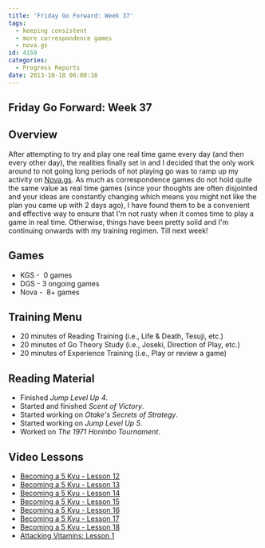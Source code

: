 ```yaml
---
title: 'Friday Go Forward: Week 37'
tags:
  - keeping consistent
  - more correspondence games
  - nova.gs
id: 4159
categories:
  - Progress Reports
date: 2013-10-18 06:00:18
---
```


## Friday Go Forward: Week 37

## Overview

After attempting to try and play one real time game every day (and then every other day), the realities finally set in and I decided that the only work around to not going long periods of not playing go was to ramp up my activity on [Nova.gs](http://www.nova.gs). As much as correspondence games do not hold quite the same value as real time games (since your thoughts are often disjointed and your ideas are constantly changing which means you might not like the plan you came up with 2 days ago), I have found them to be a convenient and effective way to ensure that I'm not rusty when it comes time to play a game in real time. Otherwise, things have been pretty solid and I'm continuing onwards with my training regimen. Till next week!

## Games

*   KGS -  0 games
*   DGS - 3 ongoing games
*   Nova -  8+ games

## Training Menu

*   20 minutes of Reading Training (i.e., Life &amp; Death, Tesuji, etc.)
*   20 minutes of Go Theory Study (i.e., Joseki, Direction of Play, etc.)
*   20 minutes of Experience Training (i.e., Play or review a game)

## Reading Material

*   Finished _Jump Level Up 4_.
*   Started and finished _Scent of Victory_.
*   Started working on _Otake's Secrets of Strategy_.
*   Started working on _Jump Level Up 5_.
*   Worked on _The 1971 Honinbo Tournament_.

## Video Lessons

*   [Becoming a 5 Kyu - Lesson 12](http://gogameguru.com/baduk-tv-videos/baduk-tv-english-becoming-5-kyu-lesson-12/)
*   [Becoming a 5 Kyu - Lesson 13](http://gogameguru.com/baduk-tv-videos/baduk-tv-english-becoming-5-kyu-lesson-13/)
*   [Becoming a 5 Kyu - Lesson 14](http://gogameguru.com/baduk-tv-videos/baduk-tv-english-becoming-5-kyu-lesson-14/)
*   [Becoming a 5 Kyu - Lesson 15](http://gogameguru.com/baduk-tv-videos/baduk-tv-english-becoming-5-kyu-lesson-15/)
*   [Becoming a 5 Kyu - Lesson 16](http://gogameguru.com/baduk-tv-videos/baduk-tv-english-becoming-5-kyu-lesson-16/)
*   [Becoming a 5 Kyu - Lesson 17](http://gogameguru.com/baduk-tv-videos/baduk-tv-english-becoming-5-kyu-lesson-17/)
*   [Becoming a 5 Kyu - Lesson 18](http://gogameguru.com/baduk-tv-videos/baduk-tv-english-becoming-5-kyu-lesson-18/)
*   [Attacking Vitamins: Lesson 1](http://gogameguru.com/baduk-tv-videos/baduk-tv-english-attacking-vitamins-lesson-1/)